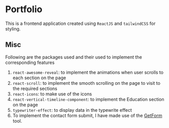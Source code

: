 # Portfolio

This is a frontend application created using ```ReactJS``` and ```tailwindCSS``` for styling.

## Misc

Following are the packages used and their used to implement the corresponding features
1. ```react-awesome-reveal```: to implement the animations when user scrolls to each section on the page
2. ```react-scroll```: to implement the smooth scrolling on the page to visit to the required sections
3. ```react-icons```: to make use of the icons
4. ```react-vertical-timeline-component```: to implement the Education section on the page
5. ```typewriter-effect```: to display data in the typewrite effect
6. To implement the contact form submit, I have made use of the [GetForm](https://getform.io/) tool.

